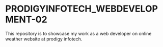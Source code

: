 # PRODIGYINFOTECH_WEBDEVELOPMENT-02
This repository is to showcase my work as a web developer on online weather website   at prodigy infotech.
